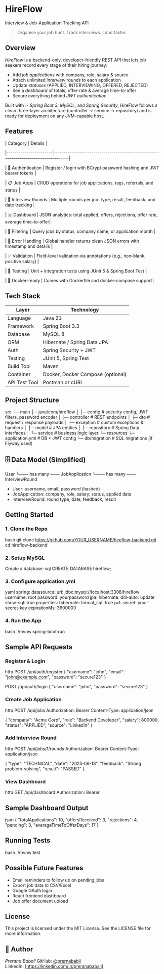 # HireFlow  
Interview & Job-Application Tracking API

> Organise your job hunt. Track interviews. Land faster.


## Overview
*HireFlow* is a backend-only, developer-friendly REST API that lets job seekers record every stage of their hiring journey:
* Add *job applications* with company, role, salary & source  
* Attach unlimited *interview rounds* to each application  
* Update *statuses* (APPLIED, INTERVIEWING, OFFERED, REJECTED)  
* See a *dashboard* of totals, offer-rate & average time-to-offer  
* Secure everything behind *JWT authentication*

Built with  :- *Spring Boot 3*, *MySQL*, and *Spring Security*, HireFlow follows a clean three-layer architecture (controller → service → repository) and is ready for deployment on any JVM-capable host.



## Features

| Category              | Details                                                                             |

|-----------------------|-------------------------------------------------------------------------------------| 

| 🔐 Authentication    | Register / login with BCrypt password hashing and JWT bearer tokens                 |

| 📋 Job Apps          | CRUD operations for job applications, tags, referrals, and status                   |

| 🧪 Interview Rounds  | Multiple rounds per job: type, result, feedback, and date tracking                  |

| 📊 Dashboard         | JSON analytics: total applied, offers, rejections, offer rate, average time-to-offer|

| 🔎 Filtering         | Query jobs by status, company name, or application month                            |

| 🧼 Error Handling    | Global handler returns clean JSON errors with timestamp and details                 |

| ✅ Validation        | Field-level validation via annotations (e.g., non-blank, positive salary)           |

| 🧪 Testing           | Unit + integration tests using JUnit 5 & Spring Boot Test                           |

| 🐳 Docker-ready      | Comes with Dockerfile and docker-compose support                                    |


## Tech Stack

| Layer          | Technology                     |
|----------------|---------------------------------|
| Language       | Java 21                         |
| Framework      | Spring Boot 3.3                 |
| Database       | MySQL 8                         |
| ORM            | Hibernate / Spring Data JPA     |
| Auth           | Spring Security + JWT           |
| Testing        | JUnit 5, Spring Test            |
| Build Tool     | Maven                           |
| Container      | Docker, Docker Compose (optional) |
| API Test Tool  | Postman or cURL                 |


##  Project Structure


src
 └─ main
     ├─ java/com/hireflow
     │    ├─ config          # security config, JWT filters, password encoder
     │    ├─ controller      # REST endpoints
     │    ├─ dto             # request / response payloads
     │    ├─ exception       # custom exceptions & handlers
     │    ├─ model           # JPA entities
     │    ├─ repository      # Spring Data interfaces
     │    └─ service         # business logic layer
     └─ resources
          ├─ application.yml # DB + JWT config
          └─ db/migration    # SQL migrations (if Flyway used)


## 🗄 Data Model (Simplified)


User
 └─── has many ─── JobApplication
                        └─── has many ─── InterviewRound


- User: username, email, password (hashed)
- JobApplication: company, role, salary, status, applied date
- InterviewRound: round type, date, feedback, result



## Getting Started

### 1. Clone the Repo
bash
git clone https://github.com/YOUR_USERNAME/hireflow-backend.git
cd hireflow-backend


### 2. Setup MySQL
Create a database:
sql
CREATE DATABASE hireflow;


### 3. Configure application.yml
yaml
spring:
  datasource:
    url: jdbc:mysql://localhost:3306/hireflow
    username: root
    password: yourpassword
  jpa:
    hibernate:
      ddl-auto: update
    show-sql: true
    properties:
      hibernate:
        format_sql: true
jwt:
  secret: your-secret-key
  expirationMs: 3600000


### 4. Run the App
bash
./mvnw spring-boot:run


##  Sample API Requests

###  Register & Login
http
POST /api/auth/register
{
  "username": "john",
  "email": "john@example.com",
  "password": "secure123"
}

POST /api/auth/login
{
  "username": "john",
  "password": "secure123"
}


###  Create Job Application
http
POST /api/jobs
Authorization: Bearer <token>
Content-Type: application/json

{
  "company": "Acme Corp",
  "role": "Backend Developer",
  "salary": 800000,
  "status": "APPLIED",
  "source": "LinkedIn"
}


###  Add Interview Round
http
POST /api/jobs/1/rounds
Authorization: Bearer <token>
Content-Type: application/json

{
  "type": "TECHNICAL",
  "date": "2025-06-18",
  "feedback": "Strong problem-solving",
  "result": "PASSED"
}


###  View Dashboard
http
GET /api/dashboard
Authorization: Bearer <token>




##  Sample Dashboard Output
json
{
  "totalApplications": 10,
  "offersReceived": 3,
  "rejections": 4,
  "pending": 3,
  "averageTimeToOfferDays": 17
}


##  Running Tests
bash
./mvnw test


##  Possible Future Features
- Email reminders to follow up on pending jobs  
- Export job data to CSV/Excel  
- Google OAuth login  
- React frontend dashboard  
- Job offer document upload


##  License
This project is licensed under the MIT License. See the LICENSE file for more information.


## 👤 Author
*Prerana Babali* 
GitHub: [@prernababli](https://github.com/prernababli)  
LinkedIn: [https://linkedin.com/in/preranababali]

